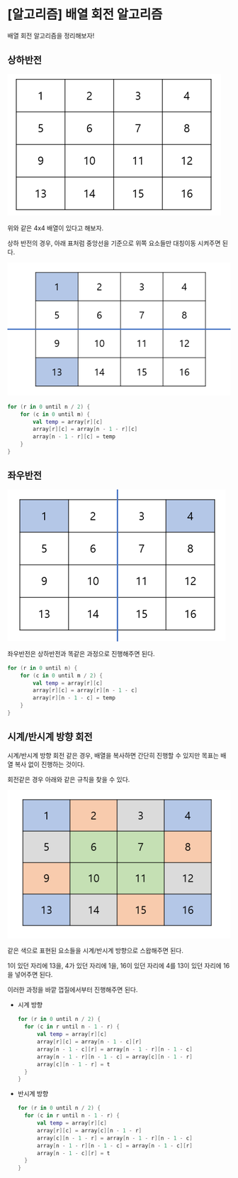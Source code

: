 # [알고리즘] 배열 회전 알고리즘

배열 회전 알고리즘을 정리해보자!

## 상하반전

![](../../assets/img/posts/알고리즘/배열회전/01.png)

위와 같은 4x4 배열이 있다고 해보자.

상하 반전의 경우, 아래 표처럼 중앙선을 기준으로 위쪽 요소들만 대칭이동 시켜주면 된다.

![](../../assets/img/posts/알고리즘/배열회전/02.png)

```kotlin
for (r in 0 until n / 2) {
    for (c in 0 until m) {
        val temp = array[r][c]
        array[r][c] = array[n - 1 - r][c]
        array[n - 1 - r][c] = temp
    }
}
```

## 좌우반전

![](../../assets/img/posts/알고리즘/배열회전/03.png)

좌우반전은 상하반전과 똑같은 과정으로 진행해주면 된다.

```kotlin
for (r in 0 until n) {
    for (c in 0 until m / 2) {
        val temp = array[r][c]
        array[r][c] = array[r][n - 1 - c]
        array[r][n - 1 - c] = temp
    }
}
```

## 시계/반시계 방향 회전

시계/반시계 방향 회전 같은 경우, 배열을 복사하면 간단히 진행할 수 있지만 목표는 배열 복사 없이 진행하는 것이다.

회전같은 경우 아래와 같은 규칙을 찾을 수 있다.

![](../../assets/img/posts/알고리즘/배열회전/04.png)

같은 색으로 표현된 요소들을 시계/반시계 방향으로 스왑해주면 된다.

1이 있던 자리에 13을, 4가 있던 자리에 1을, 16이 있던 자리에 4를 13이 있던 자리에 16을 넣어주면 된다.

이러한 과정을 바깥 껍질에서부터 진행해주면 된다.

-   시계 방향
    
    ```kotlin
    for (r in 0 until n / 2) {
      for (c in r until n - 1 - r) {
          val temp = array[r][c]
          array[r][c] = array[n - 1 - c][r]
          array[n - 1 - c][r] = array[n - 1 - r][n - 1 - c]
          array[n - 1 - r][n - 1 - c] = array[c][n - 1 - r]
          array[c][n - 1 - r] = t
      }
    }
    ```
    

-   반시계 방향
    
    ```kotlin
    for (r in 0 until n / 2) {
      for (c in r until n - 1 - r) {
          val temp = array[r][c]
          array[r][c] = array[c][n - 1 - r]
          array[c][n - 1 - r] = array[n - 1 - r][n - 1 - c]
          array[n - 1 - r][n - 1 - c] = array[n - 1 - c][r]
          array[n - 1 - c][r] = t
      }
    }
    ```